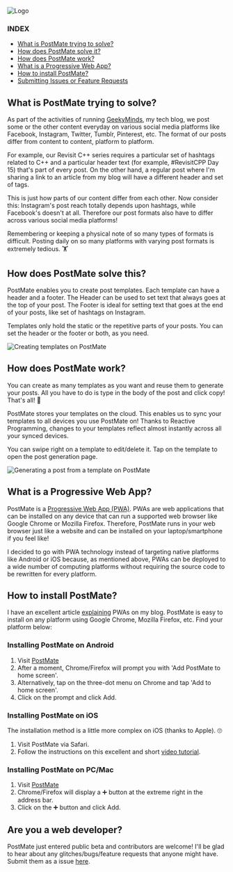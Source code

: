 ![Logo](https://wp.me/aayJ9O-De)

### INDEX
* [What is PostMate trying to solve?](#problem)
* [How does PostMate solve it?](#solution)
* [How does PostMate work?](#how-to-use)
* [What is a Progressive Web App?](#pwa)
* [How to install PostMate?](#installation)
* [Submitting Issues or Feature Requests](#developer)

<a name="problem"/>

## What is PostMate trying to solve?
As part of the activities of running [GeekyMinds](https://geekyminds.co.in), my tech blog, we post some or the other content everyday on various social media platforms like Facebook, Instagram, Twitter, Tumblr, Pinterest, etc. The format of our posts differ from content to content, platform to platform. 

For example, our Revisit C++ series requires a particular set of hashtags related to C++ and a particular header text (for example, #RevisitCPP Day 15) that's part of every post. On the other hand, a regular post where I'm sharing a link to an article from my blog will have a different header and set of tags.

This is just how parts of our content differ from each other. Now consider this: Instagram's post reach totally depends upon hashtags, while Facebook's doesn't at all. Therefore our post formats also have to differ across various social media platforms!

Remembering or keeping a physical note of so many types of formats is difficult. Posting daily on so many platforms with varying post formats is extremely tedious. 🏋️

<a name="solution"/>

## How does PostMate solve this?

PostMate enables you to create post templates. Each template can have a header and a footer. The Header can be used to set text that always goes at the top of your post. The Footer is ideal for setting text that goes at the end of your posts, like set of hashtags on Instagram.

Templates only hold the static or the repetitive parts of your posts. You can set the header or the footer or both, as you need.

![Creating templates on PostMate](https://wp.me/aayJ9O-Dh)

<a name="how-to-use"/>

## How does PostMate work?

You can create as many templates as you want and reuse them to generate your posts. All you have to do is type in the body of the post and click copy! That's all! 🎉

PostMate stores your templates on the cloud. This enables us to sync your templates to all devices you use PostMate on! Thanks to Reactive Programming, changes to your templates reflect almost instantly across all your synced devices.

You can swipe right on a template to edit/delete it. Tap on the template to open the post generation page.

![Generating a post from a template on PostMate](https://wp.me/aayJ9O-Dl)

<a name="pwa"/>

## What is a Progressive Web App?

PostMate is a [Progressive Web App (PWA)](https://developers.google.com/web/progressive-web-apps). PWAs are web applications that can be installed on any device that can run a supported web browser like Google Chrome or Mozilla Firefox. Therefore, PostMate runs in your web browser just like a website and can be installed on your laptop/smartphone if you feel like!

I decided to go with PWA technology instead of targeting native platforms like Android or iOS because, as mentioned above, PWAs can be deployed to a wide number of computing platforms without requiring the source code to be rewritten for every platform.

<a name="installation"/>

## How to install PostMate?

I have an excellent article [explaining](https://geekyminds.co.in/what-are-progressive-web-apps/) PWAs on my blog. PostMate is easy to install on any platform using Google Chrome, Mozilla Firefox, etc. Find your platform below:

### Installing PostMate on Android
1. Visit [PostMate](https://postmate-progressive.web.app)
2. After a moment, Chrome/Firefox will prompt you with 'Add PostMate to home screen'.
3. Alternatively, tap on the three-dot menu on Chrome and tap 'Add to home screen'.
3. Click on the prompt and click Add.

### Installing PostMate on iOS
The installation method is a little more complex on iOS (thanks to Apple). 🙄
1. Visit PostMate via Safari.
2. Follow the instructions on this excellent and short [video tutorial](https://www.youtube.com/watch?v=bV8xE6lOdoY).

### Installing PostMate on PC/Mac
1. Visit [PostMate](https://postmate-progressive.web.app)
2. Chrome/Firefox will display a ➕ button at the extreme right in the address bar.
3. Click on the ➕ button and click Add.

<a name="developer"/>

## Are you a web developer?

PostMate just entered public beta and contributors are welcome! I'll be glad to hear about any glitches/bugs/feature requests that anyone might have. Submit them as a issue [here](https://github.com/mukherjee96/postmate/issues/new).
